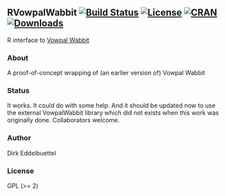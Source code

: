 ## RVowpalWabbit [![Build Status](https://travis-ci.org/eddelbuettel/rvowpalwabbit.svg)](https://travis-ci.org/eddelbuettel/rvowpalwabbit) [![License](http://img.shields.io/badge/license-GPL%20%28%3E=%202%29-brightgreen.svg?style=flat)](http://www.gnu.org/licenses/gpl-2.0.html) [![CRAN](http://www.r-pkg.org/badges/version/RVowpalWabbit)](https://cran.r-project.org/package=RVowpalWabbit) [![Downloads](http://cranlogs.r-pkg.org/badges/RVowpalWabbit?color=brightgreen)](http://www.r-pkg.org/pkg/RVowpalWabbit)

R interface to [Vowpal Wabbit](http://hunch.net/~vw/)

### About

A proof-of-concept wrapping of (an earlier version of) Vowpal Wabbit

### Status

It works. It could do with some help. And it should be updated now to use the external VowpalWabbit
library which did not exists when this work was originally done. Collaborators welcome.

### Author

Dirk Eddelbuettel

### License

GPL (>= 2)
